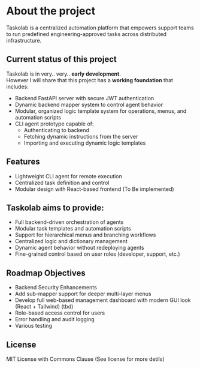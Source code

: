 # About the project

Taskolab is a centralized automation platform that empowers support teams to run predefined engineering-approved tasks across distributed infrastructure. 


## Current status of this project
Taskolab is in very.. very.. **early development**.  
However I will share that this project has a **working foundation** that includes:

- Backend FastAPI server with secure JWT authentication
- Dynamic backend mapper system to control agent behavior
- Modular, organized logic template system for operations, menus, and automation scripts
- CLI agent prototype capable of:
  - Authenticating to backend
  - Fetching dynamic instructions from the server
  - Importing and executing dynamic logic templates

## Features
- Lightweight CLI agent for remote execution
- Centralized task definition and control
- Modular design with React-based frontend (To Be implemented)

## Taskolab aims to provide:
- Full backend-driven orchestration of agents
- Modular task templates and automation scripts
- Support for hierarchical menus and branching workflows
- Centralized logic and dictionary management
- Dynamic agent behavior without redeploying agents
- Fine-grained control based on user roles (developer, support, etc.)

## Roadmap Objectives
- Backend Security Enhancements
- Add sub-mapper support for deeper multi-layer menus
- Develop full web-based management dashboard with modern GUI look (React + Tailwind) (tbd)
- Role-based access control for users
- Error handling and audit logging
- Various testing

## License
MIT License with Commons Clause (See license for more detils)